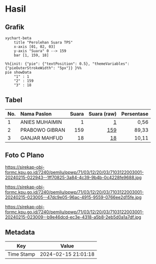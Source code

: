 # Hasil

## Grafik

```mermaid
xychart-beta
    title "Perolehan Suara TPS"
    x-axis [01, 02, 03]
    y-axis "Suara" 0 --> 159
    bar [1, 159, 18]
```

```mermaid
%%{init: {"pie": {"textPosition": 0.5}, "themeVariables": {"pieOuterStrokeWidth": "5px"}} }%%
pie showData
    "1" : 1
    "2" : 159
    "3" : 18
```

## Tabel

| No. | Nama Paslon    | Suara | Suara (raw) | Persentase |
|:--- |:-------------- | -----:| -----------:| ----------:|
| 1   | ANIES MUHAIMIN | 1     | [1][p-1]    | 0,56       |
| 2   | PRABOWO GIBRAN | 159   | [159][p-2]  | 89,33      |
| 3   | GANJAR MAHFUD  | 18    | [18][p-3]   | 10,11      |


[p-1]: https://github.com/gigit-pemilu/pemilu-2024-71-sulawesi-utara/blob/main/pilpres/hitung-suara/sub/71-sulawesi-utara/sub/03-kepulauan-sangihe/sub/12-tamako/sub/2003-pokol/sub/001-tps/sub/paslon-1.txt
[p-2]: https://github.com/gigit-pemilu/pemilu-2024-71-sulawesi-utara/blob/main/pilpres/hitung-suara/sub/71-sulawesi-utara/sub/03-kepulauan-sangihe/sub/12-tamako/sub/2003-pokol/sub/001-tps/sub/paslon-2.txt
[p-3]: https://github.com/gigit-pemilu/pemilu-2024-71-sulawesi-utara/blob/main/pilpres/hitung-suara/sub/71-sulawesi-utara/sub/03-kepulauan-sangihe/sub/12-tamako/sub/2003-pokol/sub/001-tps/sub/paslon-3.txt

## Foto C Plano

https://sirekap-obj-formc.kpu.go.id/7240/pemilu/ppwp/71/03/12/20/03/7103122003001-20240215-022943--1ff70825-3a84-4c39-9b4b-0c4228fe9688.jpg

https://sirekap-obj-formc.kpu.go.id/7240/pemilu/ppwp/71/03/12/20/03/7103122003001-20240215-023005--47dc9e05-96ac-4915-9559-0766ee2d15fe.jpg

https://sirekap-obj-formc.kpu.go.id/7240/pemilu/ppwp/71/03/12/20/03/7103122003001-20240215-023009--b9e46dcd-ec3e-4318-a5b8-2eb5d0a1a7df.jpg


## Metadata

| Key        | Value               |
| ---------- | ------------------- |
| Time Stamp | 2024-02-15 21:01:18 |



